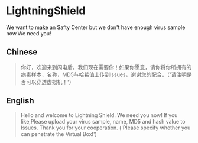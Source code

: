 # LightningShield
We want to make an Safty Center but we don't have enough virus sample now.We need you!

## Chinese

> 你好，欢迎来到闪电盾。我们现在需要你！如果你愿意，请你将你所拥有的病毒样本，名称，MD5与哈希值上传到Issues，谢谢您的配合。（'请注明是否可以穿透虚拟机！'）

## English

> Hello and welcome to Lightning Shield. We need you now! If you like,Please upload your virus sample, name, MD5 and hash value to Issues. Thank you for your cooperation. ('Please specify whether you can penetrate the Virtual Box!')
